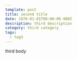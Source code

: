 ```yaml
---
template: post
title: second title
date: 1970-01-01T00:00:00.900Z
description: third description
category: third category
tags:
  - tag3
---
```

third body
